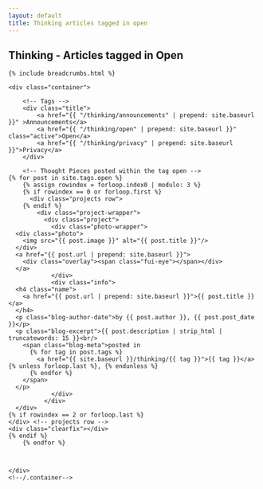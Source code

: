 ```yaml
---
layout: default
title: Thinking articles tagged in open
---
```

<body id="thinking">
<div class="page-wrapper">
<!-- Everything after this should be Editable as content -->
<section class="content-12 marg">
  <h1>
    <span class="wide btn-wide btn-wide2" style="background:transparent url(../../images/open-page-header.jpg) center top no-repeat;">Thinking - Articles tagged in Open</span>
  </h1>
</section>

<section class="projects-1 thinking">

	{% include breadcrumbs.html %}

    <div class="container">

		<!-- Tags -->
        <div class="title">
            <a href="{{ "/thinking/announcements" | prepend: site.baseurl }}" >Announcements</a>
            <a href="{{ "/thinking/open" | prepend: site.baseurl }}" class="active">Open</a>
            <a href="{{ "/thinking/privacy" | prepend: site.baseurl }}">Privacy</a>
        </div>

        <!-- Thought Pieces posted within the tag open -->
    {% for post in site.tags.open %}
        {% assign rowindex = forloop.index0 | modulo: 3 %}
        {% if rowindex == 0 or forloop.first %}
          <div class="projects row">
        {% endif %}
            <div class="project-wrapper">
              <div class="project">
                <div class="photo-wrapper">
      <div class="photo">
        <img src="{{ post.image }}" alt="{{ post.title }}"/>
      </div>
      <a href="{{ post.url | prepend: site.baseurl }}">
        <div class="overlay"><span class="fui-eye"></span></div>
      </a>
                </div>
                <div class="info">
      <h4 class="name">
        <a href="{{ post.url | prepend: site.baseurl }}">{{ post.title }}</a>
      </h4>
      <p class="blog-author-date">by {{ post.author }}, {{ post.post_date }}</p>
      <p class="blog-excerpt">{{ post.description | strip_html | truncatewords: 15 }}<br/>
        <span class="blog-meta">posted in
          {% for tag in post.tags %}
            <a href="{{ site.baseurl }}/thinking/{{ tag }}">{{ tag }}</a>{% unless forloop.last %}, {% endunless %}
          {% endfor %}
        </span>
      </p>
                </div>
              </div>
      </div>
    {% if rowindex == 2 or forloop.last %}
    </div> <!-- projects row -->
    <div class="clearfix"></div>
  	{% endif %}
        {% endfor %}



    </div>
    <!--/.container-->
</section>

</body >
